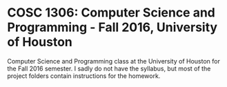 # COSC 1306: Computer Science and Programming - Fall 2016, University of Houston
Computer Science and Programming class at the University of Houston for the Fall 2016 semester. I sadly do not have the syllabus, but most of the project folders contain instructions for the homework.
